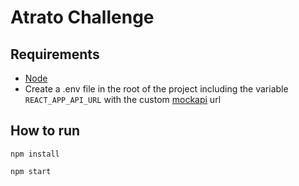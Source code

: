 # Atrato Challenge

## Requirements

- [Node](https://nodejs.org/es/download/)
- Create a .env file in the root of the project including the variable `REACT_APP_API_URL` with the custom [mockapi](https://mockapi.io) url

## How to run
`npm install`

`npm start`

